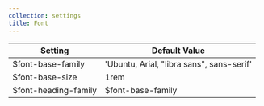 ```yaml
---
collection: settings
title: Font
---
```


Setting  | Default Value
 ------------- | -------------
$font-base-family   | 'Ubuntu, Arial, "libra sans", sans-serif'
$font-base-size   | 1rem
$font-heading-family   | $font-base-family  
